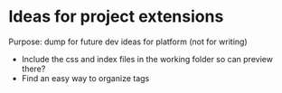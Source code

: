 # Ideas for project extensions

Purpose: dump for future dev ideas for platform (not for writing)

- Include the css and index files in the working folder so can preview there?
- Find an easy way to organize tags
